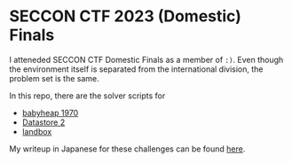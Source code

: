 # SECCON CTF 2023 (Domestic) Finals

I atteneded SECCON CTF Domestic Finals as a member of `:)`.
Even though the environment itself is separated from the international division, the problem set is the same.

In this repo, there are the solver scripts for 

- [babyheap 1970](babyheap_1970/solve.py)
- [Datastore 2](Datastore2/solve.py)
- [landbox](landbox/exploit.c)

My writeup in Japanese for these challenges can be found [here](https://moraprogramming.hateblo.jp/entry/2023/12/27/091339).

